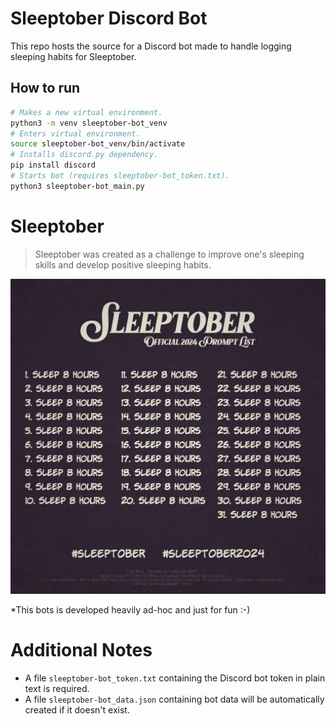 #  Sleeptober Discord Bot

This repo hosts the source for a Discord bot made to handle logging sleeping habits for Sleeptober.

## How to run

```bash
# Makes a new virtual environment.
python3 -m venv sleeptober-bot_venv
# Enters virtual environment.
source sleeptober-bot_venv/bin/activate
# Installs discord.py dependency.
pip install discord
# Starts bot (requires sleeptober-bot_token.txt).
python3 sleeptober-bot_main.py
```


# Sleeptober

> Sleeptober was created as a challenge to improve one's sleeping skills and develop positive sleeping habits.

![Sleeptober 2024 Official Prompt List](Gallery/Sleeptober_2024_Official_Prompt_List.png)

*This bots is developed heavily ad-hoc and just for fun :-)


# Additional Notes

- A file `sleeptober-bot_token.txt` containing the Discord bot token in plain text is required.
- A file `sleeptober-bot_data.json` containing bot data will be automatically created if it doesn't exist.
